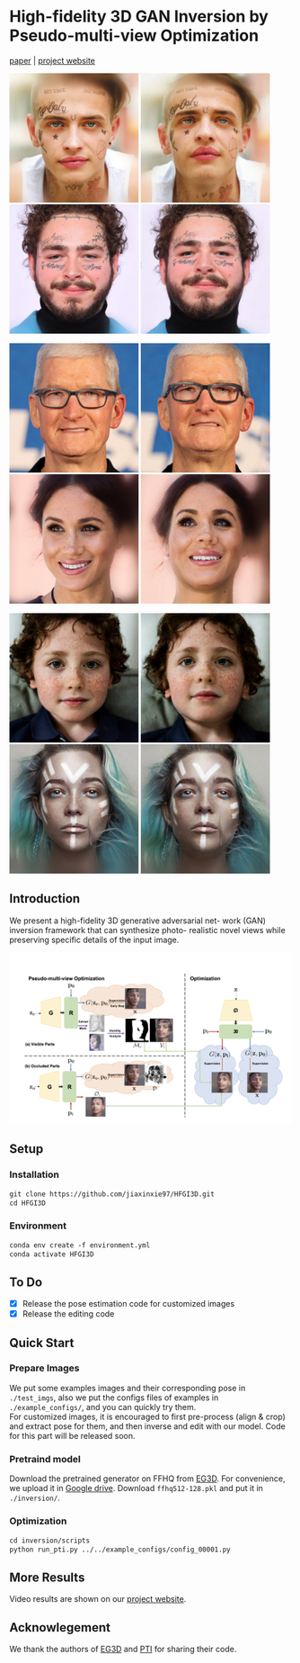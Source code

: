 # High-fidelity 3D GAN Inversion by Pseudo-multi-view Optimization





[paper](https://arxiv.org/abs/2211.15662) | [project website](https://ken-ouyang.github.io/HFGI3D/index.html)
 
<img src="pics/input01.png" width="230px"/>        <img src="pics/input_video01.gif" width="230"/>  <img src="pics/input02.png" width="230px"/>        <img src="pics/input_video02.gif" width="230"/> 

<img src="pics/input03.png" width="230px"/>        <img src="pics/input_video03.gif" width="230"/>  <img src="pics/input04.png" width="230px"/>        <img src="pics/input_video04.gif" width="230"/> 

<img src="pics/input07.png" width="230px"/>        <img src="pics/input_video07.gif" width="230"/>  <img src="pics/input09.png" width="230px"/>        <img src="pics/input_video09.gif" width="230"/> 
 

## Introduction
We present a high-fidelity 3D generative adversarial net-
work (GAN) inversion framework that can synthesize photo-
realistic novel views while preserving specific details of the
input image.

<img src="pics/method.png" width="800px"/>


## Setup
### Installation
```
git clone https://github.com/jiaxinxie97/HFGI3D.git
cd HFGI3D
```

### Environment

```
conda env create -f environment.yml
conda activate HFGI3D
```

## To Do
- [x] Release the pose estimation code for customized images
- [x] Release the editing code

## Quick Start

### Prepare Images
We put some examples images and their corresponding pose in `./test_imgs`, also we put the configs files of examples in `./example_configs/`, and you can quickly try them.   
For customized images, it is encouraged to first pre-process (align & crop) and extract pose for them, and then inverse and edit with our model. Code for this part will be released soon.

### Pretraind model
Download the pretrained generator on FFHQ from [EG3D](https://github.com/NVlabs/eg3d). For convenience, we upload it in [Google drive](https://drive.google.com/file/d/1rsF-IHBLW7WvDckdbNK9Qm9SwHK02E5l/view?usp=sharing). Download  `ffhq512-128.pkl` and put it in `./inversion/`.

### Optimization
  
```
cd inversion/scripts
python run_pti.py ../../example_configs/config_00001.py
```

## More Results
Video results are shown on our [project website](https://ken-ouyang.github.io/HFGI3D/index.html).

## Acknowlegement   
We thank the authors of [EG3D](https://github.com/NVlabs/eg3d) and [PTI](https://github.com/danielroich/PTI) for sharing their code.





